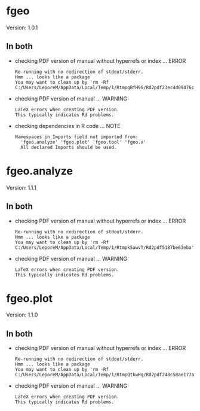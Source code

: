 # fgeo

Version: 1.0.1

## In both

*   checking PDF version of manual without hyperrefs or index ... ERROR
    ```
    Re-running with no redirection of stdout/stderr.
    Hmm ... looks like a package
    You may want to clean up by 'rm -Rf C:/Users/LeporeM/AppData/Local/Temp/1/RtmpgBfH9G/Rd2pdf23ec4d09476c'
    ```

*   checking PDF version of manual ... WARNING
    ```
    LaTeX errors when creating PDF version.
    This typically indicates Rd problems.
    ```

*   checking dependencies in R code ... NOTE
    ```
    Namespaces in Imports field not imported from:
      'fgeo.analyze' 'fgeo.plot' 'fgeo.tool' 'fgeo.x'
      All declared Imports should be used.
    ```

# fgeo.analyze

Version: 1.1.1

## In both

*   checking PDF version of manual without hyperrefs or index ... ERROR
    ```
    Re-running with no redirection of stdout/stderr.
    Hmm ... looks like a package
    You may want to clean up by 'rm -Rf C:/Users/LeporeM/AppData/Local/Temp/1/Rtmpk5awvT/Rd2pdf5187be63eba'
    ```

*   checking PDF version of manual ... WARNING
    ```
    LaTeX errors when creating PDF version.
    This typically indicates Rd problems.
    ```

# fgeo.plot

Version: 1.1.0

## In both

*   checking PDF version of manual without hyperrefs or index ... ERROR
    ```
    Re-running with no redirection of stdout/stderr.
    Hmm ... looks like a package
    You may want to clean up by 'rm -Rf C:/Users/LeporeM/AppData/Local/Temp/1/RtmpQtkwHq/Rd2pdf248c58ae177a'
    ```

*   checking PDF version of manual ... WARNING
    ```
    LaTeX errors when creating PDF version.
    This typically indicates Rd problems.
    ```

